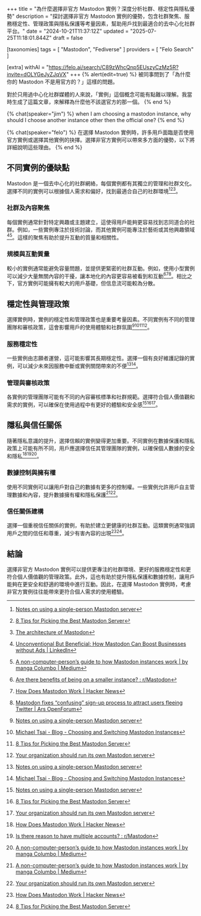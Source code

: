 +++
title = "為什麼選擇非官方 Mastodon 實例？深度分析社群、穩定性與隱私優勢"
description = "探討選擇非官方 Mastodon 實例的優勢，包含社群聚焦、服務穩定性、管理政策與隱私保護等考量因素，幫助用戶找到最適合的去中心化社群平台。"
date = "2024-10-21T11:37:12Z"
updated = "2025-07-25T11:18:01.844Z"
draft = false

[taxonomies]
tags = [ "Mastodon", "Fediverse" ]
providers = [ "Felo Search" ]

[extra]
withAI = "<https://felo.ai/search/C89zWhcQnp5EUszyCzMz5R?invite=dOLYGeJyZJqVX>"
+++
{% alert(edit=true) %}
被同事問到了「為什麼你的 Mastodon 不是用官方的？」這樣的問題。

對於只用過中心化社群媒體的人來說，「實例」這個概念可能有點難以理解。我當時生成了這篇文章，來解釋為什麼他不該選官方的那一個。
{% end %}

{% chat(speaker="jim") %}
when I am choosing a mastodon instance, why should I choose another instance other then the official one?
{% end %}

{% chat(speaker="felo") %}
在選擇 Mastodon 實例時，許多用戶面臨是否使用官方實例或選擇其他實例的抉擇。選擇非官方實例可以帶來多方面的優勢，以下將詳細說明這些理由。
{% end %}

不同實例的優缺點
------------

Mastodon 是一個去中心化的社群網絡，每個實例都有其獨立的管理和社群文化。選擇不同的實例可以根據個人需求和偏好，找到最適合自己的社群環境[^2][^10][^18]。

### 社群及內容聚焦

每個實例通常針對特定興趣或主題建立，這使得用戶能夠更容易找到志同道合的社群。例如，一些實例專注於技術討論，而其他實例可能專注於藝術或其他興趣領域[^6][^20]。這樣的聚焦有助於提升互動的質量和相關性。

### 規模與互動質量

較小的實例通常能避免容量問題，並提供更緊密的社群互動。例如，使用小型實例可以減少大量無關內容的干擾，讓本地化的內容更容易被看到和互動[^1][^4][^9]。相比之下，官方實例可能擁有較大的用戶基礎，但信息流可能較為分散。

穩定性與管理政策
------------

選擇實例時，實例的穩定性和管理政策也是重要考量因素。不同實例有不同的管理團隊和審核政策，這會影響用戶的使用體驗和社群氛圍[^2][^7][^10][^23]。

### 服務穩定性

一些實例由志願者運營，這可能影響其長期穩定性。選擇一個有良好維護記錄的實例，可以減少未來因服務中斷或實例關閉帶來的不便[^2][^7]。

### 管理與審核政策

各實例的管理團隊可能有不同的內容審核標準和社群規範。選擇符合個人價值觀和需求的實例，可以確保在使用過程中有更好的體驗和安全感[^2][^10][^23]。

隱私與信任關係
-----------

隨著隱私意識的提升，選擇信賴的實例變得更加重要。不同實例在數據保護和隱私政策上可能有所不同，用戶應選擇信任其管理團隊的實例，以確保個人數據的安全和隱私[^4][^5][^20]。

### 數據控制與擁有權

使用不同實例可以讓用戶對自己的數據有更多的控制權。一些實例允許用戶自主管理數據和內容，提升數據擁有權和隱私保護[^20][^23]。

### 信任關係建構

選擇一個重視信任關係的實例，有助於建立更健康的社群互動。這類實例通常強調用戶之間的信任和尊重，減少有害內容的出現[^4][^10]。

結論
--

選擇非官方 Mastodon 實例可以提供更專注的社群環境、更好的服務穩定性和更符合個人價值觀的管理政策。此外，這也有助於提升隱私保護和數據控制，讓用戶能夠在更安全和舒適的環境中進行互動。因此，在選擇 Mastodon 實例時，考慮非官方實例往往能帶來更符合個人需求的使用體驗。

[^1]: [Are there benefits of being on a smaller instance? : r/Mastodon](https://www.reddit.com/r/Mastodon/comments/108a8yz/are_there_benefits_of_being_on_a_smaller_instance/)
[^2]: [Notes on using a single-person Mastodon server](ihttps://jvns.ca/blog/2023/08/11/some-notes-on-mastodon/)
[^4]: [How Does Mastodon Work | Hacker News](https://news.ycombinator.com/item?id=17686537)
[^5]: [Is there reason to have multiple accounts? : r/Mastodon](https://www.reddit.com/r/Mastodon/comments/z4r4gw/is_there_reason_to_have_multiple_accounts/)
[^6]: [Unconventional But Beneficial: How Mastodon Can Boost Businesses without Ads | LinkedIn](https://www.linkedin.com/pulse/unconventional-beneficial-how-mastodon-can-boost-0zraf)
[^7]: [Michael Tsai - Blog - Choosing and Switching Mastodon Instances](https://mjtsai.com/blog/2023/02/16/choosing-and-switching-mastodon-instances/)
[^9]: [Mastodon fixes “confusing” sign-up process to attract users fleeing Twitter | Ars OpenForum](https://arstechnica.com/civis/threads/mastodon-fixes-%E2%80%9Cconfusing%E2%80%9D-sign-up-process-to-attract-users-fleeing-twitter.1491752/)
[^10]: [8 Tips for Picking the Best Mastodon Server](https://www.cmswire.com/digital-experience/how-to-pick-a-mastodon-server/)
[^18]: [The architecture of Mastodon](https://softwaremill.com/the-architecture-of-mastodon/)
[^20]: [A non-computer-person’s guide to how Mastodon instances work | by manga Columbo | Medium](https://medium.com/@jimpjorps/a-non-computer-persons-guide-to-how-mastodon-instances-work-da6ceac1994a)
[^23]: [Your organization should run its own Mastodon server](https://martinfowler.com/articles/your-org-run-mastodon.html)
